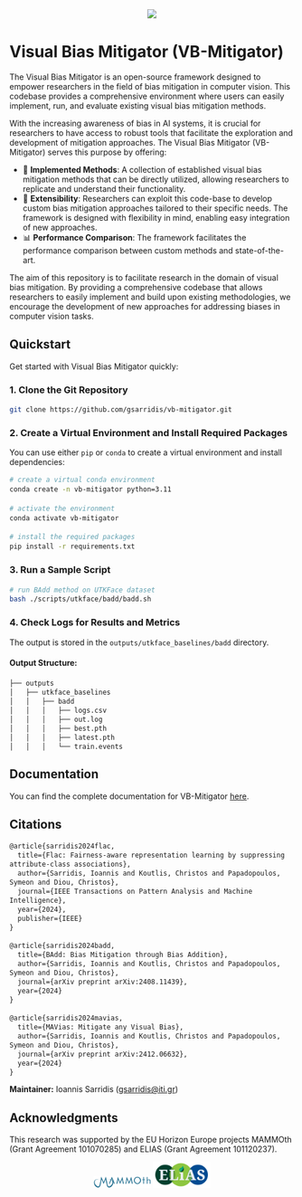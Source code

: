 <div align=center><img src="assets/vb-mitigator logo_250.png" width="20%" ><div align=left>

# Visual Bias Mitigator (VB-Mitigator)


The Visual Bias Mitigator is an open-source framework designed to empower researchers in the field of bias mitigation in  computer vision. This codebase provides a comprehensive environment where users can easily implement, run, and evaluate existing visual bias mitigation methods.

With the increasing awareness of bias in AI systems, it is crucial for researchers to have access to robust tools that facilitate the exploration and development of mitigation approaches. The Visual Bias Mitigator (VB-Mitigator) serves this purpose by offering:

- 🚀 **Implemented Methods**: A collection of established visual bias mitigation methods that can be directly utilized, allowing researchers to replicate and understand their functionality.
- 🔧 **Extensibility**: Researchers can exploit this code-base to develop custom bias mitigation approaches tailored to their specific needs. The framework is designed with flexibility in mind, enabling easy integration of new approaches.
- 📊 **Performance Comparison**: The framework facilitates the performance comparison between custom methods and state-of-the-art. 

The aim of this repository is to facilitate research in the domain of visual bias mitigation. By providing a comprehensive codebase that allows researchers to easily implement and build upon existing methodologies, we encourage the development of new approaches for addressing biases in computer vision tasks.

## Quickstart

Get started with Visual Bias Mitigator quickly:

### 1. Clone the Git Repository

```bash
git clone https://github.com/gsarridis/vb-mitigator.git
```

### 2. Create a Virtual Environment and Install Required Packages

You can use either `pip` or `conda` to create a virtual environment and install dependencies:

```bash
# create a virtual conda environment
conda create -n vb-mitigator python=3.11

# activate the environment
conda activate vb-mitigator

# install the required packages
pip install -r requirements.txt
```

### 3. Run a Sample Script

```bash
# run BAdd method on UTKFace dataset
bash ./scripts/utkface/badd/badd.sh
```

### 4. Check Logs for Results and Metrics  

The output is stored in the `outputs/utkface_baselines/badd` directory.

#### **Output Structure:**

```
├── outputs
│   ├── utkface_baselines
│   │   ├── badd
│   │   │   ├── logs.csv
│   │   │   ├── out.log
│   │   │   ├── best.pth
│   │   │   ├── latest.pth
│   │   │   └── train.events
```

## Documentation
You can find the complete documentation for VB-Mitigator [here](https://vb-mitigator.readthedocs.io/).
## Citations

```
@article{sarridis2024flac,
  title={Flac: Fairness-aware representation learning by suppressing attribute-class associations},
  author={Sarridis, Ioannis and Koutlis, Christos and Papadopoulos, Symeon and Diou, Christos},
  journal={IEEE Transactions on Pattern Analysis and Machine Intelligence},
  year={2024},
  publisher={IEEE}
}

@article{sarridis2024badd,
  title={BAdd: Bias Mitigation through Bias Addition},
  author={Sarridis, Ioannis and Koutlis, Christos and Papadopoulos, Symeon and Diou, Christos},
  journal={arXiv preprint arXiv:2408.11439},
  year={2024}
}

@article{sarridis2024mavias,
  title={MAVias: Mitigate any Visual Bias},
  author={Sarridis, Ioannis and Koutlis, Christos and Papadopoulos, Symeon and Diou, Christos},
  journal={arXiv preprint arXiv:2412.06632},
  year={2024}
}
```

**Maintainer:** Ioannis Sarridis (gsarridis@iti.gr)<br>

## Acknowledgments
This research was supported by the EU Horizon Europe projects MAMMOth
(Grant Agreement 101070285) and ELIAS (Grant Agreement 101120237).
<div align="center"> <img src="assets/mammoth_logo.svg" width="20%" alt="MAMMOth Project Logo"> <img src="assets/elias_logo.png" width="20%" alt="ELIAS Project Logo"> </div>
